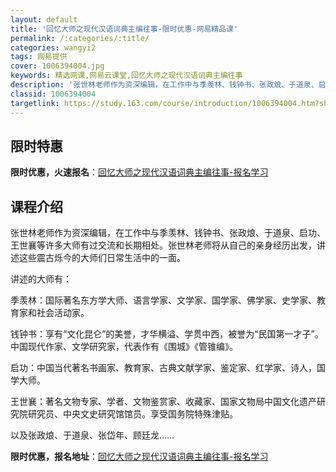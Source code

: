 ```yaml
---
layout: default
title: '回忆大师之现代汉语词典主编往事-限时优惠-网易精品课'
permalink: /:categories/:title/
categories: wangyi2
tags: 网易提供
cover: 1006394004.jpg
keywords: 精选网课,网易云课堂,回忆大师之现代汉语词典主编往事
description: '张世林老师作为资深编辑，在工作中与季羡林、钱钟书、张政烺、于道泉、启功、王世襄等许多大师有过交流和长期相处。张世林老师将'
classid: 1006394004
targetlink: https://study.163.com/course/introduction/1006394004.htm?share=1&shareId=1025206652&utm_campaign=share&utm_medium=iphoneShare&utm_source=&utm_u=1025206652
---
```


## 限时特惠

**限时优惠，火速报名**：[回忆大师之现代汉语词典主编往事-报名学习](https://study.163.com/course/introduction/1006394004.htm?share=1&shareId=1025206652&utm_campaign=share&utm_medium=iphoneShare&utm_source=&utm_u=1025206652)

## 课程介绍

张世林老师作为资深编辑，在工作中与季羡林、钱钟书、张政烺、于道泉、启功、王世襄等许多大师有过交流和长期相处。张世林老师将从自己的亲身经历出发，讲述这些震古烁今的大师们日常生活中的一面。

讲述的大师有：

季羡林：国际著名东方学大师、语言学家、文学家、国学家、佛学家、史学家、教育家和社会活动家。

钱钟书：享有“文化昆仑”的美誉，才华横溢、学贯中西，被誉为“民国第一才子”。中国现代作家、文学研究家，代表作有《围城》《管锥编》。

启功：中国当代著名书画家、教育家、古典文献学家、鉴定家、红学家、诗人，国学大师。

王世襄：著名文物专家、学者、文物鉴赏家、收藏家、国家文物局中国文化遗产研究院研究员、中央文史研究馆馆员。享受国务院特殊津贴。

以及张政烺、于道泉、张岱年、顾廷龙……

**限时优惠，报名地址**：[回忆大师之现代汉语词典主编往事-报名学习](https://study.163.com/course/introduction/1006394004.htm?share=1&shareId=1025206652&utm_campaign=share&utm_medium=iphoneShare&utm_source=&utm_u=1025206652)


